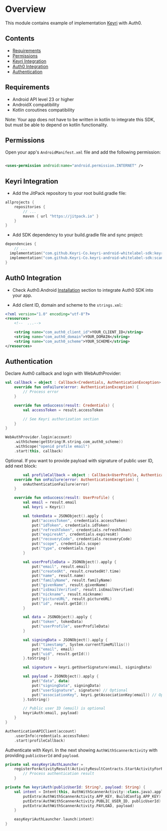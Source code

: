 # Overview

This module contains example of implementation [Keyri](https://keyri.com) with Auth0.

## Contents

* [Requirements](#Requirements)
* [Permissions](#Permissions)
* [Keyri Integration](#Keyri-Integration)
* [Auth0 Integration](#Auth0-Integration)
* [Authentication](#Authentication)

## Requirements

* Android API level 23 or higher
* AndroidX compatibility
* Kotlin coroutines compatibility

Note: Your app does not have to be written in kotlin to integrate this SDK, but must be able to
depend on kotlin functionality.

## Permissions

Open your app's `AndroidManifest.xml` file and add the following permission:

```xml

<uses-permission android:name="android.permission.INTERNET" />
```

## Keyri Integration

* Add the JitPack repository to your root build.gradle file:

```groovy
allprojects {
    repositories {
        // ...
        maven { url "https://jitpack.io" }
    }
}
```

* Add SDK dependency to your build.gradle file and sync project:

```kotlin
dependencies {
    // ...
  implementation("com.github.Keyri-Co.keyri-android-whitelabel-sdk:keyrisdk:$latestKeyriVersion")
  implementation("com.github.Keyri-Co.keyri-android-whitelabel-sdk:scanner:$latestKeyriVersion")
}
```

## Auth0 Integration

* Check Auth0.Android [Installation](https://github.com/auth0/Auth0.Android#installation) section to
  integrate Auth0 SDK into your app.

* Add client ID, domain and scheme to the `strings.xml`:

```xml
<?xml version="1.0" encoding="utf-8"?>
<resources>
    <!--  ...-->

    <string name="com_auth0_client_id">YOUR_CLIENT_ID</string>
    <string name="com_auth0_domain">YOUR_DOMAIN</string>
    <string name="com_auth0_scheme">YOUR_SCHEME</string>
</resources>
```

## Authentication

Declare Auth0 callback and login with WebAuthProvider:

```kotlin
val callback = object : Callback<Credentials, AuthenticationException> {
    override fun onFailure(error: AuthenticationException) {
        // Process error
    }

    override fun onSuccess(result: Credentials) {
        val accessToken = result.accessToken

        // See Keyri authorization section
    }
}

WebAuthProvider.login(account)
    .withScheme(getString(R.string.com_auth0_scheme))
    .withScope("openid profile email")
    .start(this, callback)
```

Optional. If you want to provide payload with signature of public user ID, add next block:

```kotlin
        val profileCallback = object : Callback<UserProfile, AuthenticationException> {
    override fun onFailure(error: AuthenticationException) {
        onAuthenticationFailure(error)
    }

    override fun onSuccess(result: UserProfile) {
        val email = result.email
        val keyri = Keyri()

        val tokenData = JSONObject().apply {
            put("accessToken", credentials.accessToken)
            put("idToken", credentials.idToken)
            put("refreshToken", credentials.refreshToken)
            put("expiresAt", credentials.expiresAt)
            put("recoveryCode", credentials.recoveryCode)
            put("scope", credentials.scope)
            put("type", credentials.type)
        }

        val userProfileData = JSONObject().apply {
            put("email", result.email)
            put("createdAt", result.createdAt?.time)
            put("name", result.name)
            put("familyName", result.familyName)
            put("givenName", result.givenName)
            put("isEmailVerified", result.isEmailVerified)
            put("nickname", result.nickname)
            put("pictureURL", result.pictureURL)
            put("id", result.getId())
        }

        val data = JSONObject().apply {
            put("token", tokenData)
            put("userProfile", userProfileData)
        }

        val signingData = JSONObject().apply {
            put("timestamp", System.currentTimeMillis())
            put("email", email)
            put("uid", result.getId())
        }.toString()

        val signature = keyri.getUserSignature(email, signingData)

        val payload = JSONObject().apply {
            put("data", data)
            put("signingData", signingData)
            put("userSignature", signature) // Optional
            put("associationKey", keyri.getAssociationKey(email)) // Optional
        }.toString()

        // Public user ID (email) is optional
        keyriAuth(email, payload)
    }
}

AuthenticationAPIClient(account)
    .userInfo(credentials.accessToken)
    .start(profileCallback)
```

Authenticate with Keyri. In the next showing `AuthWithScannerActivity` with providing
`publicUserId` and `payload`.

```kotlin
private val easyKeyriAuthLauncher =
    registerForActivityResult(ActivityResultContracts.StartActivityForResult()) {
        // Process authentication result
    }

private fun keyriAuth(publicUserId: String?, payload: String) {
    val intent = Intent(this, AuthWithScannerActivity::class.java).apply {
        putExtra(AuthWithScannerActivity.APP_KEY, BuildConfig.APP_KEY)
        putExtra(AuthWithScannerActivity.PUBLIC_USER_ID, publicUserId)
        putExtra(AuthWithScannerActivity.PAYLOAD, payload)
    }

    easyKeyriAuthLauncher.launch(intent)
}
```
